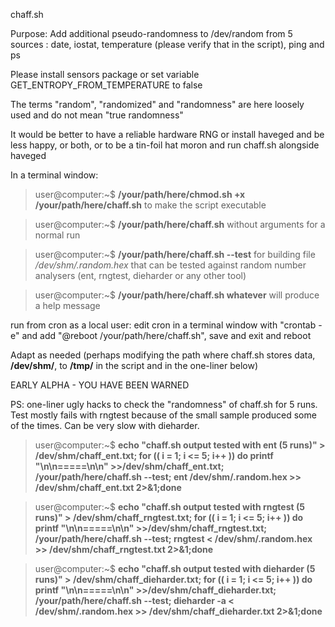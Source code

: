 chaff.sh

Purpose: Add additional pseudo-randomness to /dev/random from 5 sources : date, iostat, temperature (please verify that in the script), ping and ps

Please install sensors package or set variable GET_ENTROPY_FROM_TEMPERATURE to false

The terms "random", "randomized" and "randomness" are here loosely used and do not mean "true randomness"

It would be better to have a reliable hardware RNG or install haveged and be less happy, or both, or to be a tin-foil hat moron and run chaff.sh alongside haveged

In a terminal window: 

>user@computer:~$ **/your/path/here/chmod.sh +x /your/path/here/chaff.sh** to make the script executable

>user@computer:~$ **/your/path/here/chaff.sh** without arguments for a normal run

>user@computer:~$ **/your/path/here/chaff.sh --test** for building file _/dev/shm/.random.hex_ that can be tested against random number analysers (ent, rngtest, dieharder or any other tool)

>user@computer:~$ **/your/path/here/chaff.sh whatever** will produce a help message

run from cron as a local user: edit cron in a terminal window with "crontab -e" and add "@reboot /your/path/here/chaff.sh", save and exit and reboot

Adapt as needed (perhaps modifying the path where chaff.sh stores data, **/dev/shm/**, to **/tmp/** in the script and in the one-liner below)

EARLY ALPHA - YOU HAVE BEEN WARNED

PS: one-liner ugly hacks to check the "randomness" of chaff.sh for 5 runs. Test mostly fails with rngtest because of the small sample produced some of the times. Can be very slow with dieharder.

>user@computer:~$ **echo "chaff.sh output tested with ent (5 runs)" > /dev/shm/chaff_ent.txt; for (( i  = 1; i <= 5; i++ )) do printf "\n\n=====\n\n" >>/dev/shm/chaff_ent.txt; /your/path/here/chaff.sh --test; ent /dev/shm/.random.hex >> /dev/shm/chaff_ent.txt 2>&1;done**

>user@computer:~$ **echo "chaff.sh output tested with rngtest (5 runs)" > /dev/shm/chaff_rngtest.txt; for (( i  = 1; i <= 5; i++ )) do printf "\n\n=====\n\n" >>/dev/shm/chaff_rngtest.txt; /your/path/here/chaff.sh --test; rngtest < /dev/shm/.random.hex >> /dev/shm/chaff_rngtest.txt 2>&1;done**

>user@computer:~$ **echo "chaff.sh output tested with dieharder (5 runs)" > /dev/shm/chaff_dieharder.txt; for (( i  = 1; i <= 5; i++ )) do printf "\n\n=====\n\n" >>/dev/shm/chaff_dieharder.txt; /your/path/here/chaff.sh --test; dieharder -a < /dev/shm/.random.hex >> /dev/shm/chaff_dieharder.txt 2>&1;done**

